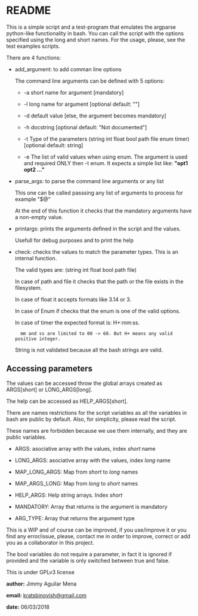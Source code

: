 README
======

This is a simple script and a test-program that emulates the argparse 
python-like functionality in bash.
You can call the script with the options specified using the long
and short names. For the usage, please, see the test examples scripts.

There are 4 functions:

+ add_argument: to add comman line options

	The command line arguments can be defined with 5 options:

	- -a short name for argument [mandatory]

	- -l long name for argument [optional default: ""]

	- -d default value [else, the argument becomes mandatory]

	- -h docstring [optional default: "Not documented"]

	- -t Type of the parameters (string int float bool path file enum timer) [optional default: string]
	
	- -e The list of valid values when using enum. The argument is used and
      required ONLY then -t enum. It expects a simple list like: **"opt1 opt2 ..."**

+ parse_args: to parse the command line arguments or any list

	This one can be called passsing any list of arguments to process
	for example "$@"

	At the end of this function it checks that the mandatory arguments have a non-empty value.

+ printargs: prints the arguments defined in the script and the values.

	Usefull for debug purposes and to print the help

+ check: checks the values to match the parameter types. This is an internal function.

	The valid types are: (string int float bool path file)

	In case of path and file it checks that the path or the file exists in the filesystem.

	In case of float it accepts formats like 3.14 or 3.
	
	In case of Enum if checks that the enum is one of the valid options.
	
	In case of timer the expected format is: H+:mm:ss. 
	
		mm and ss are limited to 00 -> 60. But H+ means any valid positive integer.

	String is not validated because all the bash strings are valid.

Accessing parameters
--------------------

The values can be accessed throw the global arrays created as ARGS[short] or
LONG_ARGS[long].

The help can be accessed as HELP_ARGS[short].

There are names restrictions for the script variables as all the variables in bash are public by default. Also, for simplicity, please read the script.

These names are forbidden because we use them internally, and they are public variables.

+ ARGS: asociative array with the values, index *short* name

+ LONG_ARGS: asociative array with the values, index *long* name

+ MAP_LONG_ARGS: Map from *short* to *long* names

+ MAP_ARGS_LONG: Map from *long* to *short* names

+ HELP_ARGS: Help string arrays. Index *short*

+ MANDATORY: Array that returns is the argument is mandatory

+ ARG_TYPE: Array that returns the argument type

This is a WIP and of course can be improved, if you use/improve it
or you find any error/issue, please, contact me in order to improve,
correct or add you as a collaborator in this project.

The bool variables do not require a parameter, in fact it is ignored if provided and the variable is only switched between true and false.

This is under GPLv3 license

**author:** Jimmy Aguilar Mena

**email:** kratsbinovish@gmail.com

**date:** 06/03/2018

